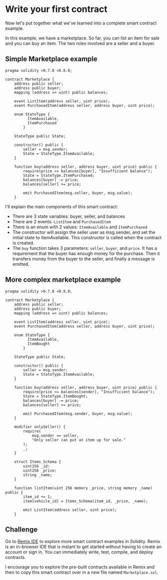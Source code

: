 # Write your first contract

Now let's put together what we've learned into a complete smart contract example.

In this example, we have a marketplace. So far, you can list an item for sale and you can buy an item. The two roles involved are a seller and a buyer.

## Simple Marketplace example

```solidity
pragma solidity >0.7.0 <0.8.0;

contract Marketplace {
    address public seller;
    address public buyer;
    mapping (address => uint) public balances;

    event ListItem(address seller, uint price);
    event PurchasedItem(address seller, address buyer, uint price);

    enum StateType {
          ItemAvailable,
          ItemPurchased
        }

    StateType public State;

    constructor() public {
        seller = msg.sender;
        State = StateType.ItemAvailable;
    }

    function buy(address seller, address buyer, uint price) public {
        require(price <= balances[buyer], "Insufficient balance");
        State = StateType.ItemPurchased;
        balances[buyer] -= price;
        balances[seller] += price;

        emit PurchasedItem(msg.seller, buyer, msg.value);
    }
```

I'll explain the main components of this smart contract:

- There are 3 state variables: buyer, seller, and balances
- There are 2 events: `ListItem` and `PurchasedItem`
- There is an enum with 2 values: `ItemAvailable` and `ItemPurchased`
- The constructor will assign the seller user as msg.sender, and set the initial state to ItemAvailable. This constructor is called when the contract is created.
- The `buy` function takes 3 parameters: `seller`, `buyer`, and `price`. It has a requirement that the buyer has enough money for the purchase. Then it transfers money from the buyer to the seller, and finally a message is emitted.

## More complex marketplace example

```solidity
pragma solidity >0.7.0 <0.8.0;

contract Marketplace {
    address public seller;
    address public buyer;
    mapping (address => uint) public balances;

    event ListItem(address seller, uint price);
    event PurchasedItem(address seller, address buyer, uint price);

    enum StateType {
          ItemAvailable,
          ItemBought
        }

    StateType public State;

    constructor() public {
        seller = msg.sender;
        State = StateType.ItemAvailable;
    }

    function buy(address seller, address buyer, uint price) public {
        require(price <= balances[sender], "Insufficient balance");
        State = StateType.ItemBought;
        balances[buyer] -= price;
        balances[seller] += price;

        emit PurchasedItem(msg.sender, buyer, msg.value);
    }

    modifier onlySeller() {
        require(
            msg.sender == seller,
            "Only seller can put an item up for sale."
        );
        _;
    }

    struct Items_Schema {
        uint256 _id:
        uint256 _price:
        string _name;
    }

    function listItem(uint 256 memory _price, string memory _name) public {
        item_id += 1;
        item[vehicle_id] = Items_Schema(item_id, _price, _name);

        emit ListItem(address seller, uint price);
    }
```

## Challenge

Go to [Remix IDE](https://remix.ethereum.org/) to explore more smart contract examples in Solidity. Remix is an in-browser IDE that is instant to get started without having to create an account or sign in. You can immediately write, test, compile, and deploy contracts.

I encourage you to explore the pre-built contracts available in Remix and then to copy this smart contract over in a new file named `Marketplace.sol`.

